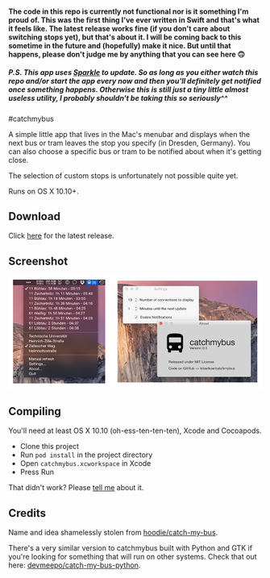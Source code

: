 #### The code in this repo is currently not functional nor is it something I'm proud of. This was the first thing I've ever written in Swift and that's what it feels like. The latest release works fine (if you don't care about switching stops yet), but that's about it. I will be coming back to this sometime in the future and (hopefully) make it nice. But until that happens, please don't judge me by anything that you can see here 🙃
##### P.S. This app uses [Sparkle](http://sparkle-project.org) to update. So as long as you either watch this repo and/or start the app every now and then you'll definitely get notified once something happens. Otherwise this is still just a tiny little almost useless utility, I probably shouldn't be taking this so seriously^^

#catchmybus

A simple little app that lives in the Mac's menubar and displays when the next bus or tram leaves the stop you specify (in Dresden, Germany).
You can also choose a specific bus or tram to be notified about when it's getting close.

The selection of custom stops is unfortunately not possible quite yet.

Runs on OS X 10.10+.

## Download

Click [here](https://github.com/kiliankoe/catchmybus/releases/latest) for the latest release.

## Screenshot

![screenshot](./screenshot.png)

## Compiling

You'll need at least OS X 10.10 (oh-ess-ten-ten-ten), Xcode and Cocoapods. 

- Clone this project
- Run `pod install` in the project directory
- Open `catchmybus.xcworkspace` in Xcode
- Press Run

That didn't work? Please [tell me](https://github.com/kiliankoe/catchmybus/issues/new) about it.

## Credits

Name and idea shamelessly stolen from [hoodie/catch-my-bus](https://github.com/hoodie/catch-my-bus).

There's a very similar version to catchmybus built with Python and GTK if you're looking for something that will run on other systems. Check that out here: [devmeepo/catch-my-bus-python](https://github.com/devmeepo/catch-my-bus-python).
